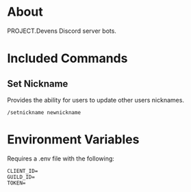 # About 

PROJECT.Devens Discord server bots. 

# Included Commands

## Set Nickname

Provides the ability for users to update other users nicknames.

```/setnickname newnickname```

# Environment Variables

Requires a .env file with the following:

```
CLIENT_ID=
GUILD_ID=
TOKEN=
```